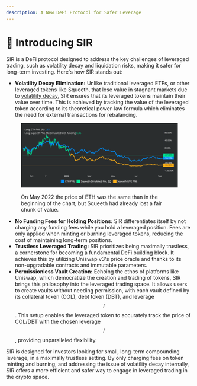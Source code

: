 ```yaml
---
description: A New DeFi Protocol for Safer Leverage
---
```


# 👋 Introducing SIR

SIR is a DeFi protocol designed to address the key challenges of leveraged trading, such as volatility decay and liquidation risks, making it safer for long-term investing. Here's how SIR stands out:

* **Volatility Decay Elimination:** Unlike traditional leveraged ETFs, or other leveraged tokens like Squeeth, that lose value in stagnant markets due to [volatility decay](https://www.afrugaldoctor.com/home/volatility-decay-dont-hold-leveraged-etfs-long-term), SIR ensures that its leveraged tokens maintain their value over time. This is achieved by tracking the value of the leveraged token according to its theoretical power-law formula which eliminates the need for external transactions for rebalancing.

<figure><img src=".gitbook/assets/image (1).png" alt=""><figcaption><p>On May 2022 the price of ETH was the same than in the beginning of the chart, but Squeeth had already lost a fair chunk of value.</p></figcaption></figure>

* **No Funding Fees for Holding Positions:** SIR differentiates itself by not charging any funding fees while you hold a leveraged position. Fees are only applied when minting or burning leveraged tokens, reducing the cost of maintaining long-term positions.
* **Trustless Leveraged Trading:** SIR prioritizes being maximally trustless, a cornerstone for becoming a fundamental DeFi building block. It achieves this by utilizing Uniswap v3's price oracle and thanks to its non-upgradable contracts and immutable parameters.
* **Permissionless Vault Creation:** Echoing the ethos of platforms like Uniswap, which democratize the creation and trading of tokens, SIR brings this philosophy into the leveraged trading space. It allows users to create vaults without needing permission, with each vault defined by its collateral token (COL), debt token (DBT), and leverage $$l$$. This setup enables the leveraged token to accurately track the price of COL/DBT with the chosen leverage $$l$$, providing unparalleled flexibility.

SIR is designed for investors looking for small, long-term compounding leverage, in a maximally trustless setting. By only charging fees on token minting and burning, and addressing the issue of volatility decay internally, SIR offers a more efficient and safer way to engage in leveraged trading in the crypto space.

